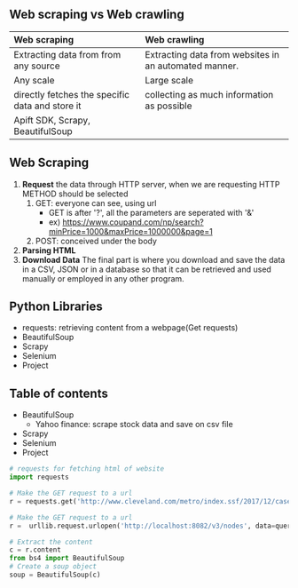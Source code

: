 <!-- Web scraping vs Web crawling -->
## Web scraping vs Web crawling
| Web scraping  | Web crawling |
| :---  | :---  |
| Extracting data from from any source | Extracting data from websites in an automated manner. |
| Any scale  | Large scale  |
| directly fetches the specific data and store it| collecting as much information as possible |
|Apift SDK, Scrapy, BeautifulSoup||


<!-- WEb SCRAPING STEP -->
## Web Scraping
1. **Request** the data through HTTP server, when we are requesting HTTP METHOD should be selected
   1. GET: everyone can see, using url
      * GET is after '?', all the parameters are seperated with '&'
      * ex) https://www.coupand.com/np/search?minPrice=1000&maxPrice=1000000&page=1
   1. POST: conceived under the body
1. **Parsing HTML**
1. **Download Data**
The final part is where you download and save the data in a CSV, JSON or in a database so that it can be retrieved and used manually or employed in any other program.

<!-- LIBRARY -->
## Python Libraries
* requests: retrieving content from a webpage(Get requests)
* BeautifulSoup
* Scrapy
* Selenium
* Project


## Table of contents
* BeautifulSoup
  * Yahoo finance: scrape stock data and save on csv file
* Scrapy
* Selenium
* Project

```python
# requests for fetching html of website
import requests

# Make the GET request to a url
r = requests.get('http://www.cleveland.com/metro/index.ssf/2017/12/case_western_reserve_university_president_barbara_snyders_base_salary_and_bonus_pay_tops_among_private_colleges_in_ohio.html')

# Make the GET request to a url
r =  urllib.request.urlopen('http://localhost:8082/v3/nodes', data=query)

# Extract the content
c = r.content
from bs4 import BeautifulSoup
# Create a soup object
soup = BeautifulSoup(c)
```



